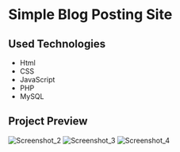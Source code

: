 # Simple Blog Posting Site

## Used Technologies
- Html
- CSS
- JavaScript
- PHP
- MySQL
  
## Project Preview
![Screenshot_2](https://github.com/user-attachments/assets/b3ee5bd0-2446-4458-ab78-00a5cbfd6991)
![Screenshot_3](https://github.com/user-attachments/assets/52c208c3-f827-49a3-8589-5edf97190ae1)
![Screenshot_4](https://github.com/user-attachments/assets/1b9ebb65-5401-49ed-974a-3c8cea1c2494)
